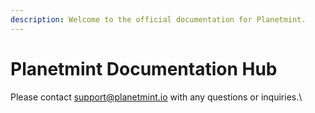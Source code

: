 ```yaml
---
description: Welcome to the official documentation for Planetmint.
---
```


# Planetmint Documentation Hub



Please contact support@planetmint.io with any questions or inquiries.\
